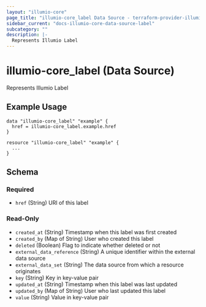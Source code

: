 ```yaml
---
layout: "illumio-core"
page_title: "illumio-core_label Data Source - terraform-provider-illumio-core"
sidebar_current: "docs-illumio-core-data-source-label"
subcategory: ""
description: |-
  Represents Illumio Label
---
```


# illumio-core_label (Data Source)

Represents Illumio Label

Example Usage
------------

```hcl
data "illumio-core_label" "example" {
  href = illumio-core_label.example.href
}

resource "illumio-core_label" "example" {
  ...
}
```

## Schema

### Required

- `href` (String) URI of this label

### Read-Only

- `created_at` (String) Timestamp when this label was first created
- `created_by` (Map of String) User who created this label
- `deleted` (Boolean) Flag to indicate whether deleted or not
- `external_data_reference` (String) A unique identifier within the external data source
- `external_data_set` (String) The data source from which a resource originates
- `key` (String) Key in key-value pair
- `updated_at` (String) Timestamp when this label was last updated
- `updated_by` (Map of String) User who last updated this label
- `value` (String) Value in key-value pair
